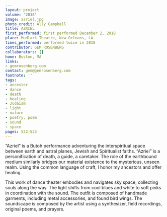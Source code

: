 ```yaml
---
layout: project
volume: '2018'
image: azriel.jpg
photo_credit: Ally Campbell
title: AZRIEL
first_performed: first performed December 2, 2018
place: Mudlark Theatre, New Orleans, LA
times_performed: performed twice in 2018
contributor: GEM ROSENBERG
collaborators: []
home: Boston, MA
links:
- gemrosenberg.com
contact: gem@gemrosenberg.com
footnote: ''
tags:
- ancestor
- dance
- death
- healing
- Judaism
- light
- nature
- poetry, poem
- sound
- space
pages: 522-523
---
```




“Azriel” is a Butoh performance adventuring the interspiritual space between earth and astral planes, Jewish and Spiritualist faiths. “Azriel” is a personification of death, a guide, a caretaker. The role of the earthbound medium similarly bridges our material existence to the mysterious, unseen realm. Using the common language of craft, I honor my ancestors and offer healing.

This work of dance theater embodies and navigates sky space, collecting souls along the way. The light shifts from cool blues and white to soft pinks in coordination with the sound. The outfit is composed of handmade garments, including metal accessories, and found bird wings. The soundscape is composed by the artist using a synthesizer, field recordings, original poems, and prayers.
